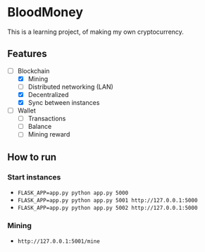 # BloodMoney
This is a learning project, of making my own cryptocurrency.

## Features
- [ ] Blockchain
  - [x] Mining
  - [ ] Distributed networking (LAN)
  - [x] Decentralized
  - [x] Sync between instances 
- [ ] Wallet
  - [ ] Transactions
  - [ ] Balance
  - [ ] Mining reward

## How to run

### Start instances
* `FLASK_APP=app.py python app.py 5000`
* `FLASK_APP=app.py python app.py 5001 http://127.0.0.1:5000`
* `FLASK_APP=app.py python app.py 5002 http://127.0.0.1:5000`

### Mining
* `http://127.0.0.1:5001/mine`